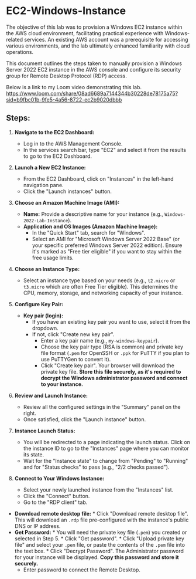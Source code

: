 # EC2-Windows-Instance
The objective of this lab was to provision a Windows EC2 instance within the AWS cloud environment, facilitating practical experience with Windows-related services. An existing AWS account was a prerequisite for accessing various environments, and the lab ultimately enhanced familiarity with cloud operations.

This document outlines the steps taken to manually provision a Windows Server 2022 EC2 instance in the AWS console and configure its security group for Remote Desktop Protocol (RDP) access.

Below is a link to my Loom video demonstrating this lab.
https://www.loom.com/share/08ad6689a7144344b30228de78175a75?sid=b9fbc01b-9fe5-4a56-8722-ec2b9020dbbb

## Steps:

1.  **Navigate to the EC2 Dashboard:**
    * Log in to the AWS Management Console.
    * In the services search bar, type "EC2" and select it from the results to go to the EC2 Dashboard.

2.  **Launch a New EC2 Instance:**
    * From the EC2 Dashboard, click on "Instances" in the left-hand navigation pane.
    * Click the "Launch instances" button.

3.  **Choose an Amazon Machine Image (AMI):**
    * **Name:** Provide a descriptive name for your instance (e.g., `Windows-2022-Lab-Instance`).
    * **Application and OS Images (Amazon Machine Image):**
        * In the "Quick Start" tab, search for "Windows".
        * Select an AMI for "Microsoft Windows Server 2022 Base" (or your specific preferred Windows Server 2022 edition). Ensure it's marked as "Free tier eligible" if you want to stay within the free usage limits.

4.  **Choose an Instance Type:**
    * Select an instance type based on your needs (e.g., `t2.micro` or `t3.micro` which are often Free Tier eligible). This determines the CPU, memory, storage, and networking capacity of your instance.

5.  **Configure Key Pair:**
    * **Key pair (login):**
        * If you have an existing key pair you want to use, select it from the dropdown.
        * If not, click "Create new key pair".
            * Enter a key pair name (e.g., `my-windows-keypair`).
            * Choose the key pair type (RSA is common) and private key file format (`.pem` for OpenSSH or `.ppk` for PuTTY if you plan to use PuTTYGen to convert it).
            * Click "Create key pair". Your browser will download the private key file. **Store this file securely, as it's required to decrypt the Windows administrator password and connect to your instance.**

6.  **Review and Launch Instance:**
    * Review all the configured settings in the "Summary" panel on the right.
    * Once satisfied, click the "Launch instance" button.

7.  **Instance Launch Status:**
    * You will be redirected to a page indicating the launch status. Click on the instance ID to go to the "Instances" page where you can monitor its state.
    * Wait for the "Instance state" to change from "Pending" to "Running" and for "Status checks" to pass (e.g., "2/2 checks passed").

8. **Connect to Your Windows Instance:**
    * Select your newly launched instance from the "Instances" list.
    * Click the "Connect" button.
    * Go to the "RDP client" tab.

 * **Download remote desktop file:**
        * Click "Download remote desktop file". This will download an `.rdp` file pre-configured with the instance's public DNS or IP address.
 * **Get Password:**
        * You will need the private key file (`.pem`) you created or selected in Step 5.
        * Click "Get password".
        * Click "Upload private key file" and select your `.pem` file, or paste the contents of the `.pem` file into the text box.
        * Click "Decrypt Password". The Administrator password for your instance will be displayed. **Copy this password and store it securely.**
   * Enter password to connect the Remote Desktop.
